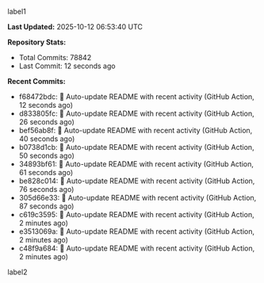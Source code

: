 
label1 
<!-- ACTIVITY_START -->
**Last Updated:** 2025-10-12 06:53:40 UTC

**Repository Stats:**
- Total Commits: 78842
- Last Commit: 12 seconds ago

**Recent Commits:**
- f68472bdc: 🤖 Auto-update README with recent activity (GitHub Action, 12 seconds ago)
- d833805fc: 🤖 Auto-update README with recent activity (GitHub Action, 26 seconds ago)
- bef56ab8f: 🤖 Auto-update README with recent activity (GitHub Action, 40 seconds ago)
- b0738d1cb: 🤖 Auto-update README with recent activity (GitHub Action, 50 seconds ago)
- 34893bf61: 🤖 Auto-update README with recent activity (GitHub Action, 61 seconds ago)
- be828c014: 🤖 Auto-update README with recent activity (GitHub Action, 76 seconds ago)
- 305d66e33: 🤖 Auto-update README with recent activity (GitHub Action, 87 seconds ago)
- c619c3595: 🤖 Auto-update README with recent activity (GitHub Action, 2 minutes ago)
- e3513069a: 🤖 Auto-update README with recent activity (GitHub Action, 2 minutes ago)
- c48f9a684: 🤖 Auto-update README with recent activity (GitHub Action, 2 minutes ago)
<!-- ACTIVITY_END -->

label2
